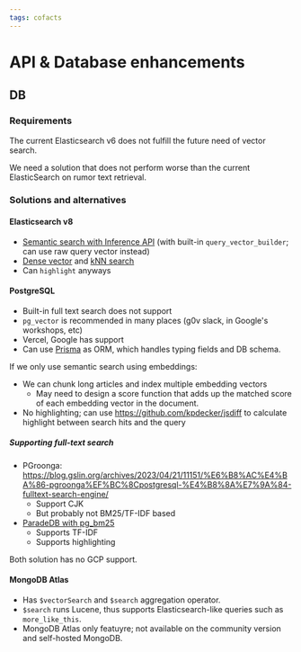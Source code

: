 ```yaml
---
tags: cofacts
---
```


# API & Database enhancements

## DB

### Requirements

The current Elasticsearch v6 does not fulfill the future need of vector search.

We need a solution that does not perform worse than the current ElasticSearch on rumor text retrieval.

### Solutions and alternatives

#### Elasticsearch v8

- [Semantic search with Inference API](https://www.elastic.co/guide/en/elasticsearch/reference/8.12/semantic-search-inference.html) (with built-in `query_vector_builder`; can use raw query vector instead)
- [Dense vector](https://www.elastic.co/guide/en/elasticsearch/reference/8.12/dense-vector.html) and [kNN search](https://www.elastic.co/guide/en/elasticsearch/reference/8.12/search-search.html#search-api-knn)
- Can `highlight` anyways

#### PostgreSQL

- Built-in full text search does not support
- `pg_vector` is recommended in many places (g0v slack, in Google's workshops, etc)
- Vercel, Google has support
- Can use [Prisma](https://www.prisma.io/) as ORM, which handles typing fields and DB schema.

If we only use semantic search using embeddings:
- We can chunk long articles and index multiple embedding vectors
    - May need to design a score function that adds up the matched score of each embedding vector in the document.
- No highlighting; can use  https://github.com/kpdecker/jsdiff to calculate highlight between search hits and the query


##### Supporting full-text search

- PGroonga: https://blog.gslin.org/archives/2023/04/21/11151/%E6%B8%AC%E4%BA%86-pgroonga%EF%BC%8Cpostgresql-%E4%B8%8A%E7%9A%84-fulltext-search-engine/
    - Support CJK
    - But probably not BM25/TF-IDF based
- [ParadeDB with pg_bm25](https://news.ycombinator.com/item?id=37809126)
    - Supports TF-IDF
    - Supports highlighting
    
Both solution has no GCP support.

#### MongoDB Atlas

- Has `$vectorSearch` and `$search` aggregation operator.
- `$search` runs Lucene, thus supports Elasticsearch-like queries such as `more_like_this`.
- MongoDB Atlas only featuyre; not available on the community version and self-hosted MongoDB.
